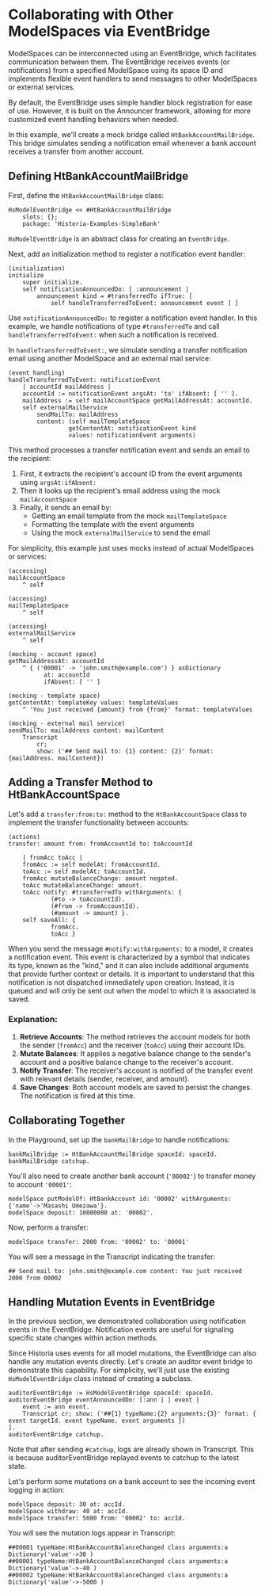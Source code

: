 # Collaborating with Other ModelSpaces via EventBridge

ModelSpaces can be interconnected using an EventBridge, which facilitates communication between them. The EventBridge receives events (or notifications) from a specified ModelSpace using its space ID and implements flexible event handlers to send messages to other ModelSpaces or external services.

By default, the EventBridge uses simple handler block registration for ease of use. However, it is built on the Announcer framework, allowing for more customized event handling behaviors when needed.

In this example, we'll create a mock bridge called `HtBankAccountMailBridge`. This bridge simulates sending a notification email whenever a bank account receives a transfer from another account.

## Defining HtBankAccountMailBridge

First, define the `HtBankAccountMailBridge` class:

```Smalltalk
HsModelEventBridge << #HtBankAccountMailBridge
    slots: {};
    package: 'Historia-Examples-SimpleBank'
```

`HsModelEventBridge` is an abstract class for creating an `EventBridge`.

Next, add an initialization method to register a notification event handler:

```Smalltalk
(initialization)
initialize
    super initialize.
    self notificationAnnouncedDo: [ :announcement |
        announcement kind = #transferredTo ifTrue: [
            self handleTransferredToEvent: announcement event ] ]
```

Use `notificationAnnouncedDo:` to register a notification event handler. In this example, we handle notifications of type `#transferredTo` and call `handleTransferredToEvent:` when such a notification is received.

In `handleTransferredToEvent:`, we simulate sending a transfer notification email using another ModelSpace and an external mail service:

```Smalltalk
(event handling)
handleTransferredToEvent: notificationEvent
    | accountId mailAddress |
    accountId := notificationEvent argsAt: 'to' ifAbsent: [ '' ].
    mailAddress := self mailAccountSpace getMailAddressAt: accountId.
    self externalMailService
        sendMailTo: mailAddress
        content: (self mailTemplateSpace
                 getContentAt: notificationEvent kind
                 values: notificationEvent arguments)
```

This method processes a transfer notification event and sends an email to the recipient:

1. First, it extracts the recipient's account ID from the event arguments using `argsAt:ifAbsent:`
2. Then it looks up the recipient's email address using the mock `mailAccountSpace`
3. Finally, it sends an email by:
   - Getting an email template from the mock `mailTemplateSpace`
   - Formatting the template with the event arguments
   - Using the mock `externalMailService` to send the email

For simplicity, this example just uses mocks instead of actual ModelSpaces or services:

```Smalltalk
(accessing)
mailAccountSpace
    ^ self
```

```Smalltalk
(accessing)
mailTemplateSpace
    ^ self
```

```Smalltalk
(accessing)
externalMailService
    ^ self
```

```Smalltalk
(mocking - account space)
getMailAddressAt: accountId
    ^ { ('00001' -> 'john.smith@example.com') } asDictionary
          at: accountId
          ifAbsent: [ '' ]
```

```Smalltalk
(mocking - template space)
getContentAt: templateKey values: templateValues
    ^ 'You just received {amount} from {from}' format: templateValues
```

```Smalltalk
(mocking - external mail service)
sendMailTo: mailAddress content: mailContent
    Transcript
        cr;
        show: ('## Send mail to: {1} content: {2}' format: {mailAddress. mailContent})
```

## Adding a Transfer Method to HtBankAccountSpace

Let's add a `transfer:from:to:` method to the `HtBankAccountSpace` class to implement the transfer functionality between accounts:

```Smalltalk
(actions)
transfer: amount from: fromAccountId to: toAccountId

    | fromAcc toAcc |
    fromAcc := self modelAt: fromAccountId.
    toAcc := self modelAt: toAccountId.
    fromAcc mutateBalanceChange: amount negated.
    toAcc mutateBalanceChange: amount.
    toAcc notify: #transferredTo withArguments: {
            (#to -> toAccountId).
            (#from -> fromAccountId).
            (#amount -> amount) }.
    self saveAll: {
            fromAcc.
            toAcc }
```

When you send the message `#notify:withArguments:` to a model, it creates a notification event. This event is characterized by a symbol that indicates its type, known as the "kind," and it can also include additional arguments that provide further context or details. It is important to understand that this notification is not dispatched immediately upon creation. Instead, it is queued and will only be sent out when the model to which it is associated is saved.

### Explanation:

1. **Retrieve Accounts**: The method retrieves the account models for both the sender (`fromAcc`) and the receiver (`toAcc`) using their account IDs.
2. **Mutate Balances**: It applies a negative balance change to the sender's account and a positive balance change to the receiver's account.
3. **Notify Transfer**: The receiver's account is notified of the transfer event with relevant details (sender, receiver, and amount).
4. **Save Changes**: Both account models are saved to persist the changes. The notification is fired at this time.

## Collaborating Together

In the Playground, set up the `bankMailBridge` to handle notifications:

```Smalltalk
bankMailBridge := HtBankAccountMailBridge spaceId: spaceId.
bankMailBridge catchup.
```

You'll also need to create another bank account (`'00002'`) to transfer money to account `'00001'`:

```Smalltalk
modelSpace putModelOf: HtBankAccount id: '00002' withArguments: {'name'->'Masashi Umezawa'}.
modelSpace deposit: 10000000 at: '00002'.
```

Now, perform a transfer:

```Smalltalk
modelSpace transfer: 2000 from: '00002' to: '00001'
```

You will see a message in the Transcript indicating the transfer:

```
## Send mail to: john.smith@example.com content: You just received 2000 from 00002
```

## Handling Mutation Events in EventBridge

In the previous section, we demonstrated collaboration using notification events in the EventBridge. Notification events are useful for signaling specific state changes within action methods.

Since Historia uses events for all model mutations, the EventBridge can also handle any mutation events directly. Let's create an auditor event bridge to demonstrate this capability. For simplicity, we'll just use the existing `HsModelEventBridge` class instead of creating a subclass.

```Smalltalk
auditorEventBridge := HsModelEventBridge spaceId: spaceId.
auditorEventBridge eventAnnouncedDo: [:ann | | event |
    event := ann event.
    Transcript cr; show: ('##{1} typeName:{2} arguments:{3}' format: { event targetId. event typeName. event arguments })
].
auditorEventBridge catchup.
```

Note that after sending `#catchup`, logs are already shown in Transcript. This is because auditorEventBridge replayed events to catchup to the latest state.

Let's perform some mutations on a bank account to see the incoming event logging in action:

```Smalltalk
modelSpace deposit: 30 at: accId.
modelSpace withdraw: 40 at: accId.
modelSpace transfer: 5000 from: '00002' to: accId.
```

You will see the mutation logs appear in Transcript:

```
##00001 typeName:HtBankAccountBalanceChanged class arguments:a Dictionary('value'->30 )
##00001 typeName:HtBankAccountBalanceChanged class arguments:a Dictionary('value'->-40 )
##00002 typeName:HtBankAccountBalanceChanged class arguments:a Dictionary('value'->-5000 )
```

